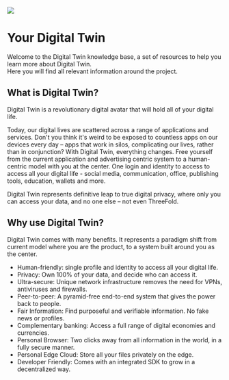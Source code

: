 ![](mitaa__digital_twin_intro.png  )

# Your Digital Twin

Welcome to the Digital Twin knowledge base, a set of resources to help you learn more about Digital Twin.
<br>
Here you will find all relevant information around the project.

## What is Digital Twin?

Digital Twin is a revolutionary digital avatar that will hold all of your digital life.

Today, our digital lives are scattered across a range of applications and services. Don't you think it's weird to be exposed to countless apps on our devices every day – apps that work in silos, complicating our lives, rather than in conjunction? With Digital Twin, everything changes. Free yourself from the current application and advertising centric system to a human-centric model with you at the center. One login and identity to access to access all your digital life - social media, communication, office, publishing tools, education, wallets and more.

Digital Twin represents definitive leap to true digital privacy, where only you can access your data, and no one else – not even ThreeFold.

## Why use Digital Twin?

Digital Twin comes with many benefits. It represents a paradigm shift from current model where you are the product, to a system built around you as the center.

- Human-friendly: single profile and identity to access all your digital life.
- Privacy: Own 100% of your data, and decide who can access it.
- Ultra-secure: Unique network infrastructure removes the need for VPNs, antiviruses and firewalls.
- Peer-to-peer: A pyramid-free end-to-end system that gives the power back to people.
- Fair Information: Find purposeful and verifiable information. No fake news or profiles.
- Complementary banking: Access a full range of digital economies and currencies.
- Personal Browser: Two clicks away from all information in the world, in a fully secure manner.
- Personal Edge Cloud: Store all your files privately on the edge.
- Developer Friendly: Comes with an integrated SDK to grow in a decentralized way.